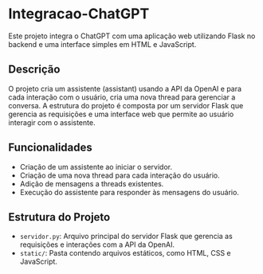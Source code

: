 # Integracao-ChatGPT

Este projeto integra o ChatGPT com uma aplicação web utilizando Flask no backend e uma interface simples em HTML e JavaScript.

## Descrição

O projeto cria um assistente (assistant) usando a API da OpenAI e para cada interação com o usuário, cria uma nova thread para gerenciar a conversa. A estrutura do projeto é composta por um servidor Flask que gerencia as requisições e uma interface web que permite ao usuário interagir com o assistente.

## Funcionalidades

- Criação de um assistente ao iniciar o servidor.
- Criação de uma nova thread para cada interação do usuário.
- Adição de mensagens a threads existentes.
- Execução do assistente para responder às mensagens do usuário.

## Estrutura do Projeto

- `servidor.py`: Arquivo principal do servidor Flask que gerencia as requisições e interações com a API da OpenAI.
- `static/`: Pasta contendo arquivos estáticos, como HTML, CSS e JavaScript.
